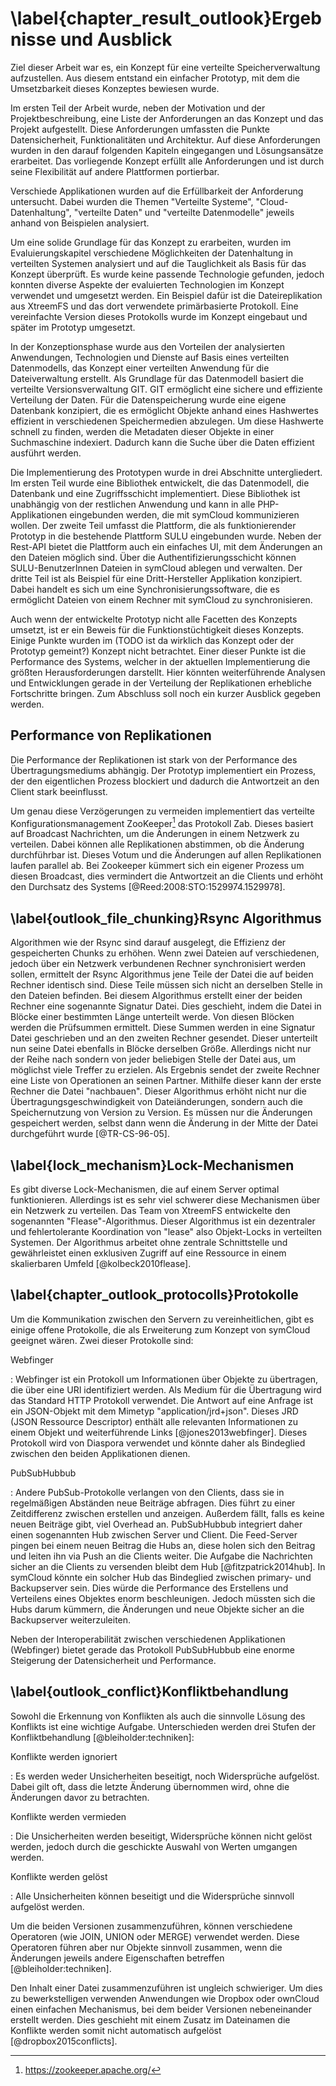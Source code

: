 # \label{chapter_result_outlook}Ergebnisse und Ausblick

Ziel dieser Arbeit war es, ein Konzept für eine verteilte Speicherverwaltung aufzustellen. Aus diesem entstand ein einfacher Prototyp, mit dem die Umsetzbarkeit dieses Konzeptes bewiesen wurde.

Im ersten Teil der Arbeit wurde, neben der Motivation und der Projektbeschreibung, eine Liste der Anforderungen an das Konzept und das Projekt aufgestellt. Diese Anforderungen umfassten die Punkte Datensicherheit, Funktionalitäten und Architektur. Auf diese Anforderungen wurden in den darauf folgenden Kapiteln eingegangen und Lösungsansätze erarbeitet. Das vorliegende Konzept erfüllt alle Anforderungen und ist durch seine Flexibilität auf andere Plattformen portierbar.


Verschiede Applikationen wurden auf die Erfüllbarkeit der Anforderung untersucht. Dabei wurden die Themen "Verteilte Systeme", "Cloud-Datenhaltung", "verteilte Daten" und "verteilte Datenmodelle" jeweils anhand von Beispielen analysiert.

Um eine solide Grundlage für das Konzept zu erarbeiten, wurden im Evaluierungskapitel verschiedene Möglichkeiten der Datenhaltung in verteilten Systemen analysiert und auf die Tauglichkeit als Basis für das Konzept überprüft. Es wurde keine passende Technologie gefunden, jedoch konnten diverse Aspekte der evaluierten Technologien im Konzept verwendet und umgesetzt werden. Ein Beispiel dafür ist die Dateireplikation aus XtreemFS und das dort verwendete primärbasierte Protokoll. Eine vereinfachte Version dieses Protokolls wurde im Konzept eingebaut und später im Prototyp umgesetzt.

In der Konzeptionsphase wurde aus den Vorteilen der analysierten Anwendungen, Technologien und Dienste auf Basis eines verteilten Datenmodells, das Konzept einer verteilten Anwendung für die Dateiverwaltung erstellt. Als Grundlage für das Datenmodell basiert die verteilte Versionsverwaltung GIT. GIT ermöglicht eine sichere und effiziente Verteilung der Daten. Für die Datenspeicherung wurde eine eigene Datenbank konzipiert, die es ermöglicht Objekte anhand eines Hashwertes effizient in verschiedenen Speichermedien abzulegen. Um diese Hashwerte schnell zu finden, werden die Metadaten dieser Objekte in einer Suchmaschine indexiert. Dadurch kann die Suche über die Daten effizient ausführt werden.

Die Implementierung des Prototypen wurde in drei Abschnitte untergliedert. Im ersten Teil wurde eine Bibliothek entwickelt, die das Datenmodell, die Datenbank und eine Zugriffsschicht implementiert. Diese Bibliothek ist unabhängig von der restlichen Anwendung und kann in alle PHP-Applikationen eingebunden werden, die mit symCloud kommunizieren wollen. Der zweite Teil umfasst die Plattform, die als funktionierender Prototyp in die bestehende Plattform SULU eingebunden wurde. Neben der Rest-API bietet die Plattform auch ein einfaches UI, mit dem Änderungen an den Dateien möglich sind. Über die Authentifizierungsschicht können SULU-BenutzerInnen Dateien in symCloud ablegen und verwalten. Der dritte Teil ist als Beispiel für eine Dritt-Hersteller Applikation konzipiert. Dabei handelt es sich um eine Synchronisierungssoftware, die es ermöglicht Dateien von einem Rechner mit symCloud zu synchronisieren.

Auch wenn der entwickelte Prototyp nicht alle Facetten des Konzepts umsetzt, ist er ein Beweis für die Funktionstüchtigkeit dieses Konzepts. Einige Punkte wurden im (TODO ist da wirklich das Konzept oder der Prototyp gemeint?) Konzept nicht betrachtet. Einer dieser Punkte ist die Performance des Systems, welcher in der aktuellen Implementierung die größten Herausforderungen darstellt. Hier könnten weiterführende Analysen und Entwicklungen gerade in der Verteilung der Replikationen erhebliche Fortschritte bringen. Zum Abschluss soll noch ein kurzer Ausblick gegeben werden.

## Performance von Replikationen

Die Performance der Replikationen ist stark von der Performance des Übertragungsmediums abhängig. Der Prototyp implementiert ein Prozess, der den eigentlichen Prozess blockiert und dadurch die Antwortzeit an den Client stark beeinflusst.

Um genau diese Verzögerungen zu vermeiden implementiert das verteilte Konfigurationsmanagement ZooKeeper[^90] das Protokoll Zab. Dieses basiert auf Broadcast Nachrichten, um die Änderungen in einem Netzwerk zu verteilen. Dabei können alle Replikationen abstimmen, ob die Änderung durchführbar ist. Dieses Votum und die Änderungen auf allen Replikationen laufen parallel ab. Bei Zookeeper kümmert sich ein eigener Prozess um diesen Broadcast, dies vermindert die Antwortzeit an die Clients und erhöht den Durchsatz des Systems [@Reed:2008:STO:1529974.1529978].

## \label{outlook_file_chunking}Rsync Algorithmus

Algorithmen wie der Rsync sind darauf ausgelegt, die Effizienz der gespeicherten Chunks zu erhöhen. Wenn zwei Dateien auf verschiedenen, jedoch über ein Netzwerk verbundenen Rechner synchronisiert werden sollen, ermittelt der Rsync Algorithmus jene Teile der Datei die auf beiden Rechner identisch sind. Diese Teile müssen sich nicht an derselben Stelle in den Dateien befinden. Bei diesem Algorithmus erstellt einer der beiden Rechner eine sogenannte Signatur Datei. Dies geschieht, indem die Datei in Blöcke einer bestimmten Länge unterteilt werde. Von diesen Blöcken werden die Prüfsummen ermittelt. Diese Summen werden in eine Signatur Datei geschrieben und an den zweiten Rechner gesendet. Dieser unterteilt nun seine Datei ebenfalls in Blöcke derselben Größe. Allerdings nicht nur der Reihe nach sondern von jeder beliebigen Stelle der Datei aus, um möglichst viele Treffer zu erzielen. Als Ergebnis sendet der zweite Rechner eine Liste von Operationen an seinen Partner. Mithilfe dieser kann der erste Rechner die Datei "nachbauen". Dieser Algorithmus erhöht nicht nur die Übertragungsgeschwindigkeit von Dateiänderungen, sondern auch die Speichernutzung von Version zu Version. Es müssen nur die Änderungen gespeichert werden, selbst dann wenn die Änderung in der Mitte der Datei durchgeführt wurde [@TR-CS-96-05].

## \label{lock_mechanism}Lock-Mechanismen

Es gibt diverse Lock-Mechanismen, die auf einem Server optimal funktionieren. Allerdings ist es sehr viel schwerer diese Mechanismen über ein Netzwerk zu verteilen. Das Team von XtreemFS entwickelte den sogenannten "Flease"-Algorithmus. Dieser Algorithmus ist ein dezentraler und fehlertolerante Koordination von "lease" also Objekt-Locks in verteilten Systemen. Der Algorithmus arbeitet ohne zentrale Schnittstelle und gewährleistet einen exklusiven Zugriff auf eine Ressource in einem skalierbaren Umfeld [@kolbeck2010flease].

## \label{chapter_outlook_protocolls}Protokolle

Um die Kommunikation zwischen den Servern zu vereinheitlichen, gibt es einige offene Protokolle, die als Erweiterung zum Konzept von symCloud geeignet wären. Zwei dieser Protokolle sind:

Webfinger

:   Webfinger ist ein Protokoll um Informationen über Objekte zu übertragen, die über eine URI identifiziert werden. Als Medium für die Übertragung wird das Standard HTTP Protokoll verwendet. Die Antwort auf eine Anfrage ist ein JSON-Objekt mit dem Mimetyp "application/jrd+json". Dieses JRD (JSON Ressource Descriptor) enthält alle relevanten Informationen zu einem Objekt und weiterführende Links [@jones2013webfinger]. Dieses Protokoll wird von Diaspora verwendet und könnte daher als Bindeglied zwischen den beiden Applikationen dienen.

PubSubHubbub

:   Andere PubSub-Protokolle verlangen von den Clients, dass sie in regelmäßigen Abständen neue Beiträge abfragen. Dies führt zu einer Zeitdifferenz zwischen erstellen und anzeigen. Außerdem fällt, falls es keine neuen Beiträge gibt, viel Overhead an. PubSubHubbub integriert daher einen sogenannten Hub zwischen Server und Client. Die Feed-Server pingen bei einem neuen Beitrag die Hubs an, diese holen sich den Beitrag und leiten ihn via Push an die Clients weiter. Die Aufgabe die Nachrichten sicher an die Clients zu versenden bleibt dem Hub [@fitzpatrick2014hub]. In symCloud könnte ein solcher Hub das Bindeglied zwischen primary- und Backupserver sein. Dies würde die Performance des Erstellens und Verteilens eines Objektes enorm beschleunigen. Jedoch müssten sich die Hubs darum kümmern, die Änderungen und neue Objekte sicher an die Backupserver weiterzuleiten.

Neben der Interoperabilität zwischen verschiedenen Applikationen (Webfinger) bietet gerade das Protokoll PubSubHubbub eine enorme Steigerung der Datensicherheit und Performance.

## \label{outlook_conflict}Konfliktbehandlung

Sowohl die Erkennung von Konflikten als auch die sinnvolle Lösung des Konflikts ist eine wichtige Aufgabe. Unterschieden werden drei Stufen der Konfliktbehandlung [@bleiholder:techniken]:

Konflikte werden ignoriert

:   Es werden weder Unsicherheiten beseitigt, noch Widersprüche aufgelöst. Dabei gilt oft, dass die letzte Änderung übernommen wird, ohne die Änderungen davor zu betrachten.

Konflikte werden vermieden

:   Die Unsicherheiten werden beseitigt, Widersprüche können nicht gelöst werden, jedoch durch die geschickte Auswahl von Werten umgangen werden.

Konflikte werden gelöst

:   Alle Unsicherheiten können beseitigt und die Widersprüche sinnvoll aufgelöst werden.

Um die beiden Versionen zusammenzuführen, können verschiedene Operatoren (wie JOIN, UNION oder MERGE) verwendet werden. Diese Operatoren führen aber nur Objekte sinnvoll zusammen, wenn die Änderungen jeweils andere Eigenschaften betreffen [@bleiholder:techniken].

Den Inhalt einer Datei zusammenzuführen ist ungleich schwieriger. Um dies zu bewerkstelligen verwenden Anwendungen wie Dropbox oder ownCloud einen einfachen Mechanismus, bei dem beider Versionen nebeneinander erstellt werden. Dies geschieht mit einem Zusatz im Dateinamen die Konflikte werden somit nicht automatisch aufgelöst [@dropbox2015conflicts].

[^90]: <https://zookeeper.apache.org/>
